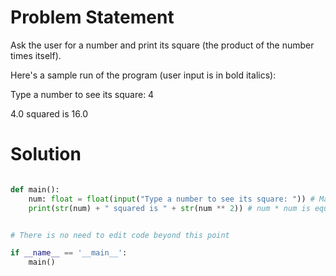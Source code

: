 
# Problem Statement

Ask the user for a number and print its square (the product of the number times itself).

Here's a sample run of the program (user input is in bold italics):

Type a number to see its square: 4

4.0 squared is 16.0

# Solution 

```python

def main():
    num: float = float(input("Type a number to see its square: ")) # Make sure to cast the input to a float so we can do math with it!
    print(str(num) + " squared is " + str(num ** 2)) # num * num is equivalent to num ** 2. The ** operator raises something to a power!


# There is no need to edit code beyond this point

if __name__ == '__main__':
    main()
``` 